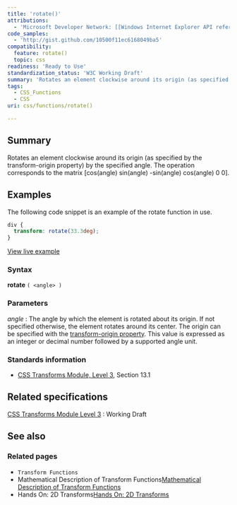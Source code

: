```yaml
---
title: 'rotate()'
attributions:
  - 'Microsoft Developer Network: [[Windows Internet Explorer API reference](http://msdn.microsoft.com/en-us/library/ie/hh828809%28v=vs.85%29.aspx) Article]'
code_samples:
  - 'http://gist.github.com/10500f11ec6168049ba5'
compatibility:
  feature: rotate()
  topic: css
readiness: 'Ready to Use'
standardization_status: 'W3C Working Draft'
summary: 'Rotates an element clockwise around its origin (as specified by the transform-origin property) by the specified angle. The operation corresponds to the matrix [cos(angle) sin(angle) -sin(angle) cos(angle) 0 0].'
tags:
  - CSS_Functions
  - CSS
uri: css/functions/rotate()

---
```

## Summary

Rotates an element clockwise around its origin (as specified by the transform-origin property) by the specified angle. The operation corresponds to the matrix [cos(angle) sin(angle) -sin(angle) cos(angle) 0 0].

## Examples

The following code snippet is an example of the rotate function in use.

``` css
div {
  transform: rotate(33.3deg);
}
```

[View live example](http://gist.github.com/10500f11ec6168049ba5)

### Syntax

**rotate** `( <angle> )`

### Parameters

*angle*
:   The angle by which the element is rotated about its origin. If not specified otherwise, the element rotates around its center. The origin can be specified with the [transform-origin property](/css/properties/transform-origin). This value is expressed as an integer or decimal number followed by a supported angle unit.

### Standards information

-   [CSS Transforms Module, Level 3](http://go.microsoft.com/fwlink/p/?LinkID=223145), Section 13.1

## Related specifications

[CSS Transforms Module Level 3](http://go.microsoft.com/fwlink/p/?LinkID=223145)
:   Working Draft

## See also

### Related pages

-   `Transform Functions`
-   Mathematical Description of Transform Functions[Mathematical Description of Transform Functions](http://go.microsoft.com/fwlink/p/?LinkId=256246)
-   Hands On: 2D Transforms[Hands On: 2D Transforms](http://go.microsoft.com/fwlink/?LinkID=240163)
